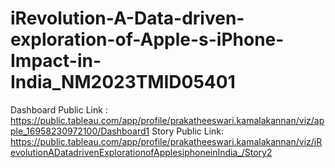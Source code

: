 # iRevolution-A-Data-driven-exploration-of-Apple-s-iPhone-Impact-in-India_NM2023TMID05401
Dashboard Public Link : https://public.tableau.com/app/profile/prakatheeswari.kamalakannan/viz/apple_16958230972100/Dashboard1
Story Public Link: https://public.tableau.com/app/profile/prakatheeswari.kamalakannan/viz/iRevolutionADatadrivenExplorationofApplesiphoneinIndia_/Story2
